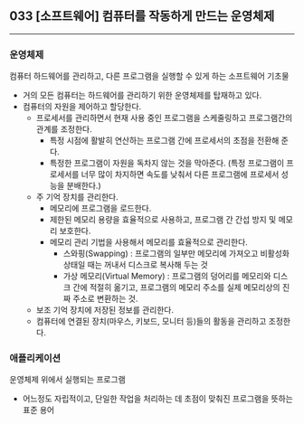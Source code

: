 ## 033 [소프트웨어] 컴퓨터를 작동하게 만드는 운영체제

---

### 운영체제
컴퓨터 하드웨어를 관리하고, 다른 프로그램을 실행할 수 있게 하는 소프트웨어 기초물
- 거의 모든 컴퓨터는 하드웨어를 관리하기 위한 운영체제를 탑재하고 있다. 
- 컴퓨터의 자원을 제어하고 할당한다. 
  - 프로세서를 관리하면서 현재 사용 중인 프로그램을 스케줄링하고 프로그램간의 관계를 조정한다.
    - 특정 시점에 활발히 연산하는 프로그램 간에 프로세서의 초점을 전환해 준다.
    - 특정한 프로그램이 자원을 독차지 않는 것을 막아준다. (특정 프로그램이 프로세서를 너무 많이 차지하면 속도를 낮춰서 다른 프로그램에 프로세서 성능을 분배한다.)
  - 주 기억 장치를 관리한다.
    - 메모리에 프로그램을 로드한다.
    - 제한된 메모리 용량을 효율적으로 사용하고, 프로그램 간 간섭 방지 및 메모리 보호한다.
    - 메모리 관리 기법을 사용해서 메모리를 효율적으로 관리한다.
      - 스와핑(Swapping) : 프로그램의 일부만 메모리에 가져오고 비활성화 상태일 때는 꺼내서 디스크로 복사해 두는 것
      - 가상 메모리(Virtual Memory) : 프로그램의 덩어리를 메모리와 디스크 간에 적절히 옮기고, 프로그램의 메모리 주소를 실제 메모리상의 진짜 주소로 변환하는 것.
  - 보조 기억 장치에 저장된 정보를 관리한다.
  - 컴퓨터에 연결된 장치(마우스, 키보드, 모니터 등)들의 활동을 관리하고 조정한다.

### 애플리케이션
운영체제 위에서 실행되는 프로그램
- 어느정도 자립적이고, 단일한 작업을 처리하는 데 초점이 맞춰진 프로그램을 뜻하는 표준 용어